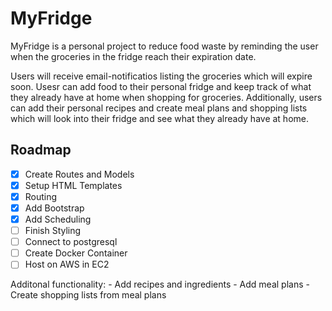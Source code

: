 # MyFridge
<!--ABOUT THE PROJECT-->
MyFridge is a personal project to reduce food waste by reminding the user when the groceries in the fridge reach their expiration date. 

Users will receive email-notificatios listing the groceries which will expire soon. Usesr can add food to their personal fridge and keep track of what they already have at home when shopping for groceries. Additionally, users can add their personal recipes and create meal plans and shopping lists which will look into their fridge and see what they already have at home. 






<!-- ROADMAP -->
## Roadmap

- [x] Create Routes and Models
- [x] Setup HTML Templates
- [x] Routing 
- [x] Add Bootstrap
- [x] Add Scheduling 
- [ ] Finish Styling 
- [ ] Connect to postgresql
- [ ] Create Docker Container
- [ ] Host on AWS in EC2 

Additonal functionality:
    - Add recipes and ingredients
    - Add meal plans
    - Create shopping lists from meal plans 

